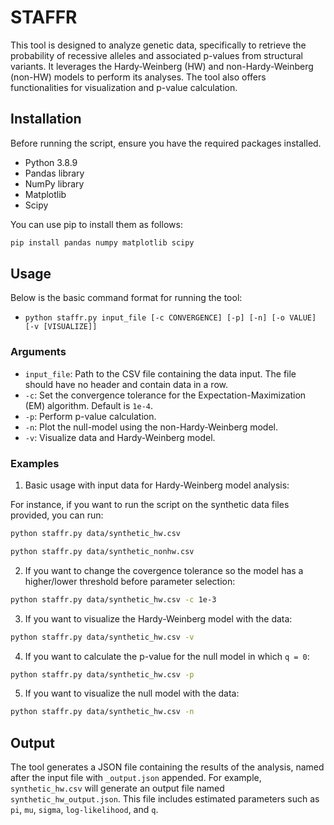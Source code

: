 # STAFFR

This tool is designed to analyze genetic data, specifically to retrieve the probability of recessive alleles and associated p-values from structural variants. It leverages the Hardy-Weinberg (HW) and non-Hardy-Weinberg (non-HW) models to perform its analyses. The tool also offers functionalities for visualization and p-value calculation.

## Installation

Before running the script, ensure you have the required packages installed. 

- Python 3.8.9
- Pandas library
- NumPy library
- Matplotlib 
- Scipy 

You can use pip to install them as follows:
```sh
pip install pandas numpy matplotlib scipy
```

## Usage

Below is the basic command format for running the tool:

- `python staffr.py input_file [-c CONVERGENCE] [-p] [-n] [-o VALUE] [-v [VISUALIZE]]`

### Arguments

- `input_file`: Path to the CSV file containing the data input. The file should have no header and contain data in a row. 
- `-c`: Set the convergence tolerance for the Expectation-Maximization (EM) algorithm. Default is `1e-4`.
- `-p`: Perform p-value calculation.
- `-n`: Plot the null-model using the non-Hardy-Weinberg model.
- `-v`: Visualize data and Hardy-Weinberg model.

### Examples

1. Basic usage with input data for Hardy-Weinberg model analysis:
   

For instance, if you want to run the script on the synthetic data files provided, you can run:

```sh
python staffr.py data/synthetic_hw.csv
```
```sh
python staffr.py data/synthetic_nonhw.csv
```

2. If you want to change the covergence tolerance so the model has a higher/lower threshold before parameter selection:

```sh
python staffr.py data/synthetic_hw.csv -c 1e-3
```

3. If you want to visualize the Hardy-Weinberg model with the data:

```sh
python staffr.py data/synthetic_hw.csv -v
```

4. If you want to calculate the p-value for the null model in which `q = 0`: 

```sh
python staffr.py data/synthetic_hw.csv -p
```

5. If you want to visualize the null model with the data: 

```sh
python staffr.py data/synthetic_hw.csv -n
```

## Output

The tool generates a JSON file containing the results of the analysis, named after the input file with `_output.json` appended. For example, `synthetic_hw.csv` will generate an output file named `synthetic_hw_output.json`. This file includes estimated parameters such as `pi`, `mu`, `sigma`, `log-likelihood`, and `q`.